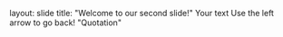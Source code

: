 layout: slide
title: "Welcome to our second slide!"
Your text
Use the left arrow to go back!
"Quotation"

